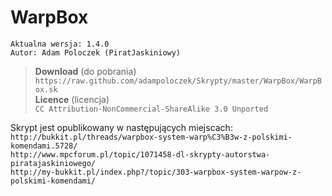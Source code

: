 WarpBox
================================
    Aktualna wersja: 1.4.0
    Autor: Adam Poloczek (PiratJaskiniowy)
> **Download** (do pobrania)<br>
> `https://raw.github.com/adampoloczek/Skrypty/master/WarpBox/WarpBox.sk`<br>
> **Licence** (licencja)<br>
> `CC Attribution-NonCommercial-ShareAlike 3.0 Unported`

Skrypt jest opublikowany w następujących miejscach:<br>
`http://bukkit.pl/threads/warpbox-system-warp%C3%B3w-z-polskimi-komendami.5728/`<br>
`http://www.mpcforum.pl/topic/1071458-dl-skrypty-autorstwa-piratajaskiniowego/`<br>
`http://my-bukkit.pl/index.php?/topic/303-warpbox-system-warpow-z-polskimi-komendami/`
